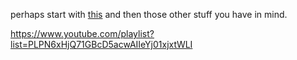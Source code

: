 perhaps start with [this](https://www.jamesrmeyer.com/ffgit/godels_theorem.php) and then those other stuff you have in mind.

https://www.youtube.com/playlist?list=PLPN6xHjQ71GBcD5acwAIIeYj01xjxtWLI


